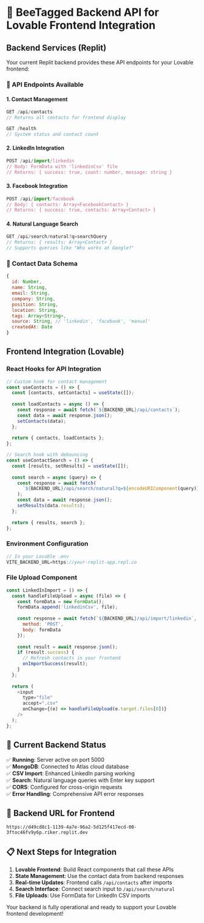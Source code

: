 # 🔗 BeeTagged Backend API for Lovable Frontend Integration

## Backend Services (Replit)
Your current Replit backend provides these API endpoints for your Lovable frontend:

### 🔌 API Endpoints Available

#### 1. Contact Management
```javascript
GET /api/contacts
// Returns all contacts for frontend display

GET /health  
// System status and contact count
```

#### 2. LinkedIn Integration
```javascript
POST /api/import/linkedin
// Body: FormData with 'linkedinCsv' file
// Returns: { success: true, count: number, message: string }
```

#### 3. Facebook Integration  
```javascript
POST /api/import/facebook
// Body: { contacts: Array<FacebookContact> }
// Returns: { success: true, contacts: Array<Contact> }
```

#### 4. Natural Language Search
```javascript
GET /api/search/natural?q=searchQuery
// Returns: { results: Array<Contact> }
// Supports queries like "Who works at Google?"
```

### 🎯 Contact Data Schema
```javascript
{
  id: Number,
  name: String,
  email: String, 
  company: String,
  position: String,
  location: String,
  tags: Array<String>,
  source: String, // 'linkedin', 'facebook', 'manual'
  createdAt: Date
}
```

## Frontend Integration (Lovable)

### React Hooks for API Integration
```javascript
// Custom hook for contact management
const useContacts = () => {
  const [contacts, setContacts] = useState([]);
  
  const loadContacts = async () => {
    const response = await fetch(`${BACKEND_URL}/api/contacts`);
    const data = await response.json();
    setContacts(data);
  };
  
  return { contacts, loadContacts };
};

// Search hook with debouncing
const useContactSearch = () => {
  const [results, setResults] = useState([]);
  
  const search = async (query) => {
    const response = await fetch(
      `${BACKEND_URL}/api/search/natural?q=${encodeURIComponent(query)}`
    );
    const data = await response.json();
    setResults(data.results);
  };
  
  return { results, search };
};
```

### Environment Configuration
```javascript
// In your Lovable .env
VITE_BACKEND_URL=https://your-replit-app.repl.co
```

### File Upload Component
```javascript
const LinkedInImport = () => {
  const handleFileUpload = async (file) => {
    const formData = new FormData();
    formData.append('linkedinCsv', file);
    
    const response = await fetch(`${BACKEND_URL}/api/import/linkedin`, {
      method: 'POST',
      body: formData
    });
    
    const result = await response.json();
    if (result.success) {
      // Refresh contacts in your frontend
      onImportSuccess(result);
    }
  };
  
  return (
    <input 
      type="file" 
      accept=".csv"
      onChange={(e) => handleFileUpload(e.target.files[0])}
    />
  );
};
```

## 🚀 Current Backend Status

✅ **Running**: Server active on port 5000  
✅ **MongoDB**: Connected to Atlas cloud database  
✅ **CSV Import**: Enhanced LinkedIn parsing working  
✅ **Search**: Natural language queries with Enter key support  
✅ **CORS**: Configured for cross-origin requests  
✅ **Error Handling**: Comprehensive API error responses  

## 🔧 Backend URL for Frontend
```
https://d49cd8c1-1139-4a7e-96a2-5d125f417ecd-00-3ftoc46fv9y6p.riker.replit.dev
```

## 📋 Next Steps for Integration

1. **Lovable Frontend**: Build React components that call these APIs
2. **State Management**: Use the contact data from backend responses  
3. **Real-time Updates**: Frontend calls `/api/contacts` after imports
4. **Search Interface**: Connect search input to `/api/search/natural`
5. **File Uploads**: Use FormData for LinkedIn CSV imports

Your backend is fully operational and ready to support your Lovable frontend development!